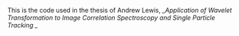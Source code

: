 This is the code used in the thesis of Andrew Lewis,  *_Application of Wavelet Transformation to Image Correlation Spectroscopy and Single Particle Tracking _*

